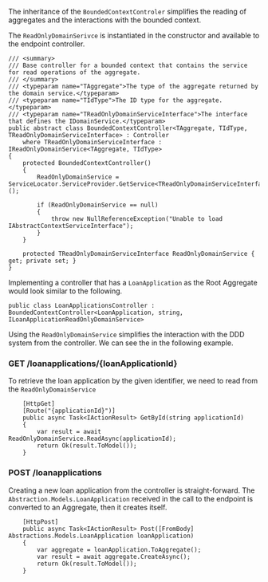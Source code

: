 The inheritance of the `BoundedContextControler` simplifies the reading of aggregates and the interactions with the bounded context.

The `ReadOnlyDomainSerivce` is instantiated in the constructor and available to the endpoint controller.

```
/// <summary>
/// Base controller for a bounded context that contains the service for read operations of the aggregate.
/// </summary>
/// <typeparam name="TAggregate">The type of the aggregate returned by the domain service.</typeparam>
/// <typeparam name="TIdType">The ID type for the aggregate.</typeparam>
/// <typeparam name="TReadOnlyDomainServiceInterface">The interface that defines the IDomainService.</typeparam>
public abstract class BoundedContextController<TAggregate, TIdType, TReadOnlyDomainServiceInterface> : Controller
    where TReadOnlyDomainServiceInterface : IReadOnlyDomainService<TAggregate, TIdType>
{
    protected BoundedContextController()
    {
        ReadOnlyDomainService = ServiceLocator.ServiceProvider.GetService<TReadOnlyDomainServiceInterface>();

        if (ReadOnlyDomainService == null)
        {
            throw new NullReferenceException("Unable to load IAbstractContextServiceInterface");
        }
    }

    protected TReadOnlyDomainServiceInterface ReadOnlyDomainService { get; private set; }
}
```

Implementing a controller that has a `LoanApplication` as the Root Aggregate would look similar to the following.

```
public class LoanApplicationsController : BoundedContextController<LoanApplication, string, ILoanApplicationReadOnlyDomainService>
```
Using the `ReadOnlyDomainService` simplifies the interaction with the DDD system from the controller. We can see the in the following example.

### GET /loanapplications/{loanApplicationId}

To retrieve the loan application by the given identifier, we need to read from the `ReadOnlyDomainService`

```
    [HttpGet]
    [Route("{applicationId}")]
    public async Task<IActionResult> GetById(string applicationId)
    {
        var result = await ReadOnlyDomainService.ReadAsync(applicationId);
        return Ok(result.ToModel());
    }
```

### POST /loanapplications

Creating a new loan application from the controller is straight-forward. The `Abstraction.Models.LoanApplication` received in the call to the endpoint is converted to an Aggregate, then it creates itself.

```
    [HttpPost]
    public async Task<IActionResult> Post([FromBody] Abstractions.Models.LoanApplication loanApplication)
    {
        var aggregate = loanApplication.ToAggregate();
        var result = await aggregate.CreateAsync();
        return Ok(result.ToModel());
    }
```